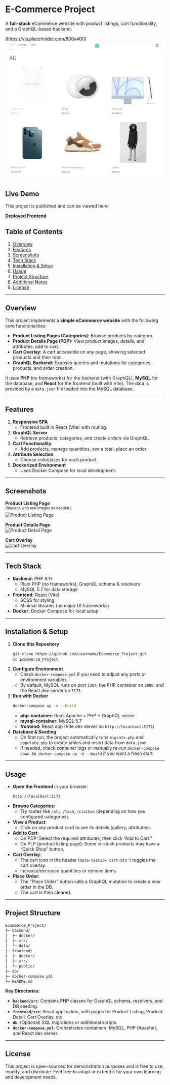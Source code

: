 # E-Commerce Project

A **full-stack** eCommerce website with product listings, cart functionality, and a GraphQL-based backend.

(https://via.placeholder.com/800x400)
<sup>![alt text](image.png)</sup>

## Live Demo

This project is published and can be viewed here:

[**Deployed Frontend**](https://67aa6b37ace7c600086b772a--yy-ecommerce.netlify.app/all)

## Table of Contents

1. [Overview](#overview)
2. [Features](#features)
3. [Screenshots](#screenshots)
4. [Tech Stack](#tech-stack)
5. [Installation & Setup](#installation--setup)
6. [Usage](#usage)
7. [Project Structure](#project-structure)
8. [Additional Notes](#additional-notes)
9. [License](#license)

---

## Overview

This project implements a **simple eCommerce website** with the following core functionalities:

- **Product Listing Pages (Categories):** Browse products by category.
- **Product Details Page (PDP):** View product images, details, and attributes; add to cart.
- **Cart Overlay:** A cart accessible on any page, showing selected products and their total.
- **GraphQL Backend:** Exposes queries and mutations for categories, products, and order creation.

It uses **PHP** (no frameworks) for the backend (with GraphQL), **MySQL** for the database, and **React** for the frontend (built with Vite). The data is provided by a `data.json` file loaded into the MySQL database.

---

## Features

1. **Responsive SPA**
   - Frontend built in React (Vite) with routing.
2. **GraphQL Server**
   - Retrieve products, categories, and create orders via GraphQL.
3. **Cart Functionality**
   - Add products, manage quantities, see a total, place an order.
4. **Attribute Selection**
   - Choose color/sizes for each product.
5. **Dockerized Environment**
   - Uses Docker Compose for local development.

---

## Screenshots

**Product Listing Page**  
<sup>(Replace with real images as needed.)</sup>  
![Product Listing Page](https://via.placeholder.com/400x250)

**Product Details Page**  
![Product Detail Page](https://via.placeholder.com/400x250)

**Cart Overlay**  
![Cart Overlay](https://via.placeholder.com/400x250)

---

## Tech Stack

- **Backend:** PHP 8.1+
  - Plain PHP (no frameworks), GraphQL schema & resolvers
  - MySQL 5.7 for data storage
- **Frontend:** React (Vite)
  - SCSS for styling
  - Minimal libraries (no major UI frameworks)
- **Docker:** Docker Compose for local setup

---

## Installation & Setup

1. **Clone this Repository**
   ```bash
   git clone https://github.com/username/Ecommerce_Project.git
   cd Ecommerce_Project
   ```
2. **Configure Environment**
   - Check `docker-compose.yml` if you need to adjust any ports or environment variables.
   - By default, MySQL runs on port `3307`, the PHP container on `8000`, and the React dev server on `5173`.
3. **Run with Docker**
   ```bash
   docker-compose up -d --build
   ```
   - **php-container:** Runs Apache + PHP + GraphQL server
   - **mysql-container:** MySQL 5.7
   - **frontend:** React app (Vite dev server on `http://localhost:5173`)
4. **Database & Seeding**
   - On first run, the project automatically runs `migrate.php` and `populate.php` to create tables and insert data from `data.json`.
   - If needed, check container logs or manually re-run `docker-compose down && docker-compose up -d --build` if you want a fresh start.

---

## Usage

- **Open the Frontend** in your browser:
  ```
  http://localhost:5173
  ```
- **Browse Categories**:
  - Try routes like `/all`, `/tech`, `/clothes` (depending on how you configured categories).
- **View a Product**:
  - Click on any product card to see its details (gallery, attributes).
- **Add to Cart**:
  - On PDP: Select the required attributes, then click “Add to Cart.”
  - On PLP (product listing page): Some in-stock products may have a “Quick Shop” button.
- **Cart Overlay**:
  - The cart icon in the header (`data-testid='cart-btn'`) toggles the cart overlay.
  - Increase/decrease quantities or remove items.
- **Place Order**:
  - The “Place Order” button calls a GraphQL mutation to create a new order in the DB.
  - The cart is then cleared.

---

## Project Structure

```
Ecommerce_Project/
├─ backend/
│  ├─ docker/
│  ├─ src/
│  └─ data/
├─ frontend/
│  ├─ docker/
│  ├─ src/
│  └─ public/
├─ db/
├─ docker-compose.yml
└─ README.md
```

**Key Directories**:

- **`backend/src`**: Contains PHP classes for GraphQL schema, resolvers, and DB seeding.
- **`frontend/src`**: React application, with pages for Product Listing, Product Detail, Cart Overlay, etc.
- **`db`**: (Optional) SQL migrations or additional scripts.
- **`docker-compose.yml`**: Orchestrates containers: MySQL, PHP (Apache), and React dev server.

---

## License

This project is open-sourced for demonstration purposes and is free to use, modify, and distribute.
Feel free to adapt or extend it for your own learning and development needs.
